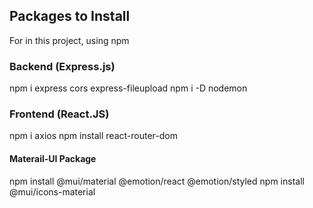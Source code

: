 ## Packages to Install
For in this project, using npm

### Backend (Express.js)
npm i express cors express-fileupload
npm i -D nodemon

### Frontend (React.JS)
npm i axios
npm install react-router-dom

#### Materail-UI Package
npm install @mui/material @emotion/react @emotion/styled
npm install @mui/icons-material
